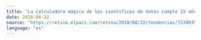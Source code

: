 ```yaml
---
title: "La calculadora mágica de los científicos de datos cumple 25 años"
date: 2018-08-22
source: "https://retina.elpais.com/retina/2018/08/22/tendencias/1534935352_747125.html"
language: "es"
---
```




